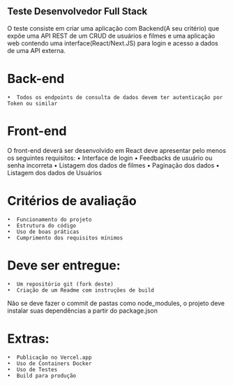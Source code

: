 ## Teste Desenvolvedor Full Stack

O teste consiste em criar uma aplicação com Backend(A seu critério) que expõe uma API REST de um CRUD de usuários e filmes e uma aplicação web contendo uma interface(React/Next.JS) para login e acesso a dados de uma API externa.

# Back-end
    •  Todos os endpoints de consulta de dados devem ter autenticação por Token ou similar

# Front-end
O front-end deverá ser desenvolvido em React deve apresentar pelo menos os seguintes requisitos:
    •  Interface de login
    •  Feedbacks de usuário ou senha incorreta
    •  Listagem dos dados de filmes
    •  Paginação dos dados
    •  Listagem dos dados de Usuários

# Critérios de avaliação
    •  Funcionamento do projeto
    •  Estrutura do código
    •  Uso de boas práticas
    •  Cumprimento dos requisitos mínimos

# Deve ser entregue:
    •  Um repositório git (fork deste)
    •  Criação de um Readme com instruções de build

Não se deve fazer o commit de pastas como node_modules, o projeto deve instalar suas dependências a partir do package.json

# Extras:
    •  Publicação no Vercel.app
    •  Uso de Containers Docker
    •  Uso de Testes
    •  Build para produção
